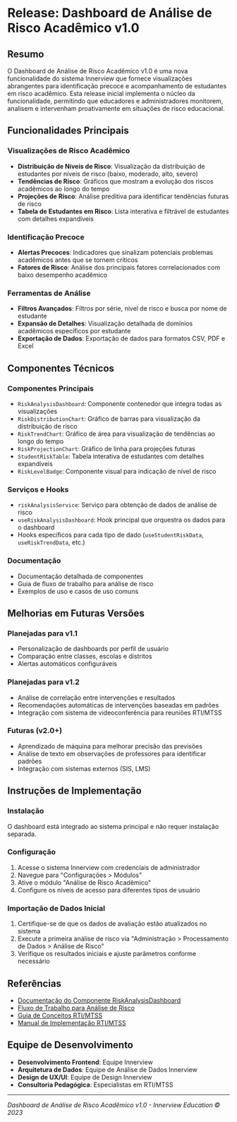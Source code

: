 # Release: Dashboard de Análise de Risco Acadêmico v1.0

## Resumo

O Dashboard de Análise de Risco Acadêmico v1.0 é uma nova funcionalidade do sistema Innerview que fornece visualizações abrangentes para identificação precoce e acompanhamento de estudantes em risco acadêmico. Esta release inicial implementa o núcleo da funcionalidade, permitindo que educadores e administradores monitorem, analisem e intervenham proativamente em situações de risco educacional.

## Funcionalidades Principais

### Visualizações de Risco Acadêmico
- **Distribuição de Níveis de Risco**: Visualização da distribuição de estudantes por níveis de risco (baixo, moderado, alto, severo)
- **Tendências de Risco**: Gráficos que mostram a evolução dos riscos acadêmicos ao longo do tempo
- **Projeções de Risco**: Análise preditiva para identificar tendências futuras de risco
- **Tabela de Estudantes em Risco**: Lista interativa e filtrável de estudantes com detalhes expandíveis

### Identificação Precoce
- **Alertas Precoces**: Indicadores que sinalizam potenciais problemas acadêmicos antes que se tornem críticos
- **Fatores de Risco**: Análise dos principais fatores correlacionados com baixo desempenho acadêmico

### Ferramentas de Análise
- **Filtros Avançados**: Filtros por série, nível de risco e busca por nome de estudante
- **Expansão de Detalhes**: Visualização detalhada de domínios acadêmicos específicos por estudante
- **Exportação de Dados**: Exportação de dados para formatos CSV, PDF e Excel

## Componentes Técnicos

### Componentes Principais
- `RiskAnalysisDashboard`: Componente contenedor que integra todas as visualizações
- `RiskDistributionChart`: Gráfico de barras para visualização da distribuição de risco
- `RiskTrendChart`: Gráfico de área para visualização de tendências ao longo do tempo
- `RiskProjectionChart`: Gráfico de linha para projeções futuras
- `StudentRiskTable`: Tabela interativa de estudantes com detalhes expandíveis
- `RiskLevelBadge`: Componente visual para indicação de nível de risco

### Serviços e Hooks
- `riskAnalysisService`: Serviço para obtenção de dados de análise de risco
- `useRiskAnalysisDashboard`: Hook principal que orquestra os dados para o dashboard
- Hooks específicos para cada tipo de dado (`useStudentRiskData`, `useRiskTrendData`, etc.)

### Documentação
- Documentação detalhada de componentes
- Guia de fluxo de trabalho para análise de risco
- Exemplos de uso e casos de uso comuns

## Melhorias em Futuras Versões

### Planejadas para v1.1
- Personalização de dashboards por perfil de usuário
- Comparação entre classes, escolas e distritos
- Alertas automáticos configuráveis

### Planejadas para v1.2
- Análise de correlação entre intervenções e resultados
- Recomendações automáticas de intervenções baseadas em padrões
- Integração com sistema de videoconferência para reuniões RTI/MTSS

### Futuras (v2.0+)
- Aprendizado de máquina para melhorar precisão das previsões
- Análise de texto em observações de professores para identificar padrões
- Integração com sistemas externos (SIS, LMS)

## Instruções de Implementação

### Instalação
O dashboard está integrado ao sistema principal e não requer instalação separada.

### Configuração
1. Acesse o sistema Innerview com credenciais de administrador
2. Navegue para "Configurações > Módulos"
3. Ative o módulo "Análise de Risco Acadêmico"
4. Configure os níveis de acesso para diferentes tipos de usuário

### Importação de Dados Inicial
1. Certifique-se de que os dados de avaliação estão atualizados no sistema
2. Execute a primeira análise de risco via "Administração > Processamento de Dados > Análise de Risco"
3. Verifique os resultados iniciais e ajuste parâmetros conforme necessário

## Referências

- [Documentação do Componente RiskAnalysisDashboard](components/RiskAnalysisDashboard.md)
- [Fluxo de Trabalho para Análise de Risco](risk-analysis-workflow.md)
- [Guia de Conceitos RTI/MTSS](rti-mtss-concepts.md)
- [Manual de Implementação RTI/MTSS](../guides/rti-mtss-implementation.md)

## Equipe de Desenvolvimento

- **Desenvolvimento Frontend**: Equipe Innerview
- **Arquitetura de Dados**: Equipe de Análise de Dados Innerview
- **Design de UX/UI**: Equipe de Design Innerview
- **Consultoria Pedagógica**: Especialistas em RTI/MTSS

---

*Dashboard de Análise de Risco Acadêmico v1.0 - Innerview Education © 2023*
